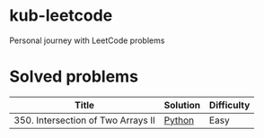 # kub-leetcode
Personal journey with LeetCode problems

# Solved problems

| Title                               | Solution                                             | Difficulty |
| ----------------------------------- | ---------------------------------------------------- | ---------- |
| 350. Intersection of Two Arrays II  | [Python](Easy/Intersection_of_two_arrays_II/main.py) | Easy       |

